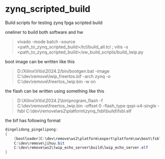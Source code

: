 # zynq_scripted_build
Build scripts for testing zynq fpga scripted build

oneliner to build both software and hw

> vivado -mode batch -source <path_to_zynq_scripted_build>/tcl/build_all.tcl ; vitis -s <path_to_zynq_scripted_build>/sw_build_scripts/build_lwip.py

boot image can be written like this
> D:/Xilinx\Vitis\2024.2/bin/bootgen.bat -image C:\dev\remove\lwip_freertos.bif -arch zynq -o C:\dev\remove\freertos_lwip.bin -w on

the flash can be written using something like this
> D:\Xilinx\Vitis\2024.2\bin\program_flash -f C:\dev\remove\freertos_lwip.bin -offset 0 -flash_type qspi-x4-single -fsbl C:\dev\remove\ws2\platform\zynq_fsbl\build\fsbl.elf

the bif has following format

```powershell
dingelidong_pingelipong:
{
	[bootloader]C:\dev\remove\ws2\platform\export\platform\sw\boot\fsbl.elf
	C:\dev\remove\jihuu.bit
	C:\dev\remove\ws2\lwip_echo_server\build\lwip_echo_server.elf
}
```
